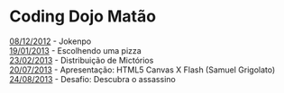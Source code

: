 Coding Dojo Matão
===

[08/12/2012](https://github.com/leocomelli/cdm/tree/master/dojo_08122012) - Jokenpo <br/>
[19/01/2013](https://github.com/leocomelli/cdm/tree/master/dojo_19012013) - Escolhendo uma pizza <br/>
[23/02/2013](https://github.com/leocomelli/cdm/tree/master/dojo_23022013) - Distribuição de Mictórios  <br/>
[20/07/2013](https://github.com/samuelgrigolato/tcccanvasxflash) - Apresentação: HTML5 Canvas X Flash (Samuel Grigolato) <br/>
[24/08/2013](https://github.com/leocomelli/cdm/tree/master/dojo_24082013) - Desafio: Descubra o assassino
